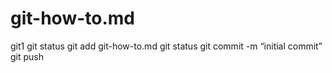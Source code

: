 # git-how-to.md
git1
git status
git add git-how-to.md
git status
git commit -m “initial commit”
git push
